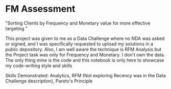 # FM Assessment
"Sorting Clients by Frequency and Monetary value for more effective targeting "

This project was given to me as a Data Challenge where no NDA was asked or signed, and I was specifically requested to upload my solutions in a public depository.
Also, I am well aware the technique is RFM Analysis but the Project task was only for Frequency and Monetary.
I don't own the data. The only thing mine is the code and this notebook is only here to showcase my code-writing style and skills

Skills Demonstrated: Analytics, RFM (Not exploring Recency was in the Data Challenge description), Pareto's Principle

